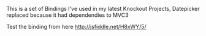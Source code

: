 This is a set of Bindings I've used in my latest Knockout Projects, Datepicker replaced because it had dependendies to MVC3 

Test the binding from here
http://jsfiddle.net/H8xWY/5/